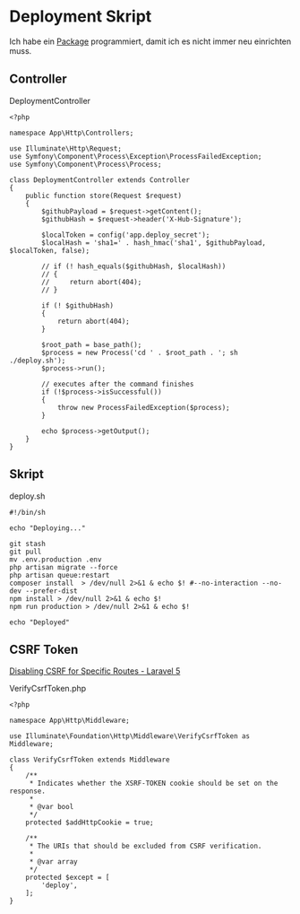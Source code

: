 # Deployment Skript

Ich habe ein [Package](https://github.com/danielsundermeier/laravel-deploy) programmiert, damit ich es nicht immer neu einrichten muss.

## Controller

DeploymentController

```
<?php

namespace App\Http\Controllers;

use Illuminate\Http\Request;
use Symfony\Component\Process\Exception\ProcessFailedException;
use Symfony\Component\Process\Process;

class DeploymentController extends Controller
{
    public function store(Request $request)
    {
        $githubPayload = $request->getContent();
        $githubHash = $request->header('X-Hub-Signature');

        $localToken = config('app.deploy_secret');
        $localHash = 'sha1=' . hash_hmac('sha1', $githubPayload, $localToken, false);

        // if (! hash_equals($githubHash, $localHash))
        // {
        //     return abort(404);
        // }

        if (! $githubHash)
        {
            return abort(404);
        }

        $root_path = base_path();
        $process = new Process('cd ' . $root_path . '; sh ./deploy.sh');
        $process->run();

        // executes after the command finishes
        if (!$process->isSuccessful())
        {
            throw new ProcessFailedException($process);
        }

        echo $process->getOutput();
    }
}
```

## Skript

deploy.sh

```
#!/bin/sh

echo "Deploying..."

git stash
git pull
mv .env.production .env
php artisan migrate --force
php artisan queue:restart
composer install  > /dev/null 2>&1 & echo $! #--no-interaction --no-dev --prefer-dist
npm install > /dev/null 2>&1 & echo $!
npm run production > /dev/null 2>&1 & echo $!

echo "Deployed"
```

## CSRF Token

[Disabling CSRF for Specific Routes - Laravel 5](https://www.camroncade.com/disable-csrf-for-specific-routes-laravel-5/)

VerifyCsrfToken.php

```
<?php

namespace App\Http\Middleware;

use Illuminate\Foundation\Http\Middleware\VerifyCsrfToken as Middleware;

class VerifyCsrfToken extends Middleware
{
    /**
     * Indicates whether the XSRF-TOKEN cookie should be set on the response.
     *
     * @var bool
     */
    protected $addHttpCookie = true;

    /**
     * The URIs that should be excluded from CSRF verification.
     *
     * @var array
     */
    protected $except = [
        'deploy',
    ];
}
```